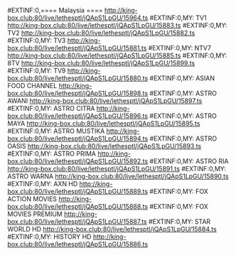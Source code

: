 #EXTINF:0,==== Malaysia ====
http://king-box.club:80/live/lethesptl/jQApS1LpGU/15964.ts
#EXTINF:0,MY: TV1
http://king-box.club:80/live/lethesptl/jQApS1LpGU/15883.ts
#EXTINF:0,MY: TV2
http://king-box.club:80/live/lethesptl/jQApS1LpGU/15882.ts
#EXTINF:0,MY: TV3
http://king-box.club:80/live/lethesptl/jQApS1LpGU/15881.ts
#EXTINF:0,MY: NTV7
http://king-box.club:80/live/lethesptl/jQApS1LpGU/15885.ts
#EXTINF:0,MY: 8TV
http://king-box.club:80/live/lethesptl/jQApS1LpGU/15899.ts
#EXTINF:0,MY: TV9
http://king-box.club:80/live/lethesptl/jQApS1LpGU/15880.ts
#EXTINF:0,MY: ASIAN FOOD CHANNEL
http://king-box.club:80/live/lethesptl/jQApS1LpGU/15898.ts
#EXTINF:0,MY: ASTRO AWANI
http://king-box.club:80/live/lethesptl/jQApS1LpGU/15897.ts
#EXTINF:0,MY: ASTRO CITRA
http://king-box.club:80/live/lethesptl/jQApS1LpGU/15896.ts
#EXTINF:0,MY: ASTRO MAYA
http://king-box.club:80/live/lethesptl/jQApS1LpGU/15895.ts
#EXTINF:0,MY: ASTRO MUSTIKA
http://king-box.club:80/live/lethesptl/jQApS1LpGU/15894.ts
#EXTINF:0,MY: ASTRO OASIS
http://king-box.club:80/live/lethesptl/jQApS1LpGU/15893.ts
#EXTINF:0,MY: ASTRO PRIMA
http://king-box.club:80/live/lethesptl/jQApS1LpGU/15892.ts
#EXTINF:0,MY: ASTRO RIA
http://king-box.club:80/live/lethesptl/jQApS1LpGU/15891.ts
#EXTINF:0,MY: ASTRO WARNA
http://king-box.club:80/live/lethesptl/jQApS1LpGU/15890.ts
#EXTINF:0,MY: AXN HD
http://king-box.club:80/live/lethesptl/jQApS1LpGU/15889.ts
#EXTINF:0,MY: FOX ACTION MOVIES
http://king-box.club:80/live/lethesptl/jQApS1LpGU/15888.ts
#EXTINF:0,MY: FOX MOVIES PREMIUM
http://king-box.club:80/live/lethesptl/jQApS1LpGU/15887.ts
#EXTINF:0,MY: STAR WORLD HD
http://king-box.club:80/live/lethesptl/jQApS1LpGU/15884.ts
#EXTINF:0,MY: HISTORY HD
http://king-box.club:80/live/lethesptl/jQApS1LpGU/15886.ts
